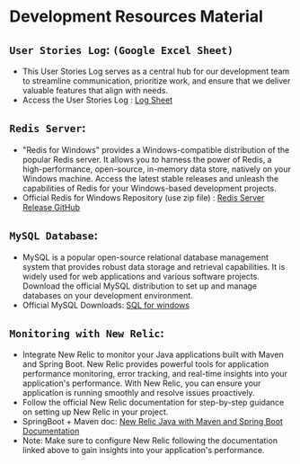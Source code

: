 # Development Resources Material

## `User Stories Log`: `(Google Excel Sheet)`
- This User Stories Log serves as a central hub for our development team to streamline communication, prioritize work, and ensure that we deliver valuable features that align with needs. 
- Access the User Stories Log : [Log Sheet](https://docs.google.com/spreadsheets/d/1yhsjSxea9yUsozuoeEQr98tX7aWOT3ZHPHSpQMjQVQg/edit?usp=sharing)
  
## `Redis Server`:
- "Redis for Windows" provides a Windows-compatible distribution of the popular Redis server. It allows you to harness the power of Redis, a high-performance, open-source, in-memory data store, natively on your Windows machine. Access the latest stable releases and unleash the capabilities of Redis for your Windows-based development projects.
- Official Redis for Windows Repository (use zip file) : [Redis Server Release GitHub](https://github.com/microsoftarchive/redis/releases)

## `MySQL Database`:
- MySQL is a popular open-source relational database management system that provides robust data storage and retrieval capabilities. It is widely used for web applications and various software projects. Download the official MySQL distribution to set up and manage databases on your development environment.
- Official MySQL Downloads: [SQL for windows](https://dev.mysql.com/downloads/windows/installer/)

## `Monitoring with New Relic`:
- Integrate New Relic to monitor your Java applications built with Maven and Spring Boot. New Relic provides powerful tools for application performance monitoring, error tracking, and real-time insights into your application's performance. With New Relic, you can ensure your application is running smoothly and resolve issues proactively.
- Follow the official New Relic documentation for step-by-step guidance on setting up New Relic in your project.
- SpringBoot + Maven doc: [New Relic Java with Maven and Spring Boot Documentation](https://docs.newrelic.com/install/java/?deployment=maven&framework=springboot)
- Note: Make sure to configure New Relic following the documentation linked above to gain insights into your application's performance.
